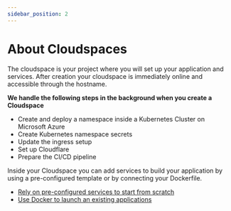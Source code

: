```yaml
---
sidebar_position: 2
---
```


# About Cloudspaces

The cloudspace is your project where you will set up your application and services. After creation your cloudspace is immediately online and accessible through the hostname.

**We handle the following steps in the background when you create a Cloudspace**

- Create and deploy a namespace inside a Kubernetes Cluster on Microsoft Azure
- Create Kubernetes namespace secrets
- Update the ingress setup
- Set up Cloudflare
- Prepare the CI/CD pipeline

Inside your Cloudspace you can add services to build your application by using a pre-configured template or by connecting your Dockerfile.
- [Rely on pre-configured services to start from scratch](./../mogenius-platform/services.md)
- [Use Docker to launch an existing applications](./../services/docker.md)
